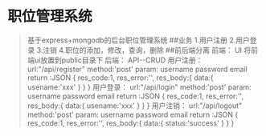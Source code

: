 # 职位管理系统
>基于express+mongodb的后台职位管理系统
##业务
1.用户注册
2.用户登录
3.注销
4.职位的添加，修改，查询，删除
##前后端分离
前端：
UI
将前端ui放置到public目录下
后端：
API--CRUD
用户注册：
url:"/api/register"
method:'post'
param:
username
password
email
return :JSON
{
  res_code:1,
  res_error:'',
  res_body:{
    data:{
      usename:'xxx'
    }
  }
}
用户登录：
url:"/api/login"
method:'post'
param:
username
password
email
return :JSON
{
  res_code:1,
  res_error:'',
  res_body:{
    data:{
      usename:'xxx'
    }
  }
}
用户注销：
url:"/api/logout"
method:'post'
param:
username
password
email
return :JSON
{
  res_code:1,
  res_error:'',
  res_body:{
    data:{
      status:'success'
    }
  }
}